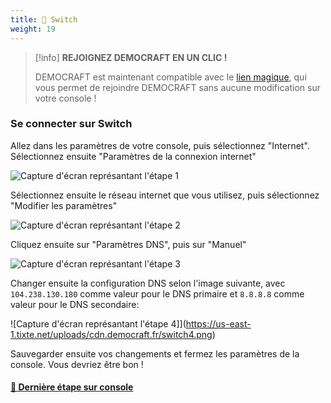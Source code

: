 ```yaml
---
title: 🔴 Switch
weight: 19
---
```


> [!info]
> **REJOIGNEZ DEMOCRAFT EN UN CLIC !**
> 
> DEMOCRAFT est maintenant compatible avec le [lien magique](../magik/), qui vous permet de rejoindre DEMOCRAFT sans aucune modification sur votre console !

### **Se connecter sur Switch**

Allez dans les paramètres de votre console, puis sélectionnez "Internet". Sélectionnez ensuite "Paramètres de la connexion internet"

![Capture d'écran représantant l'étape 1](https://us-east-1.tixte.net/uploads/cdn.democraft.fr/switch1.png)

Sélectionnez ensuite le réseau internet que vous utilisez, puis sélectionnez "Modifier les paramètres"

![Capture d'écran représantant l'étape 2](https://us-east-1.tixte.net/uploads/cdn.democraft.fr/switch2.png)

Cliquez ensuite sur "Paramètres DNS", puis sur "Manuel"

![Capture d'écran représantant l'étape 3](https://us-east-1.tixte.net/uploads/cdn.democraft.fr/switch3.png)

Changer ensuite la configuration DNS selon l'image suivante, avec `104.238.130.180` comme valeur pour le DNS primaire et `8.8.8.8` comme valeur pour le DNS secondaire:

![Capture d'écran représantant l'étape 4]](https://us-east-1.tixte.net/uploads/cdn.democraft.fr/switch4.png)

Sauvegarder ensuite vos changements et fermez les paramètres de la console. Vous devriez être bon !

#### [🔗 Dernière étape sur console](consoles.md#derniere-etape-sur-console "mention")
